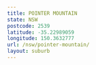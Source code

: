 ```yaml
---
title: POINTER MOUNTAIN
state: NSW
postcode: 2539
latitude: -35.22989059
longitude: 150.3632777
url: /nsw/pointer-mountain/
layout: suburb
---
```

